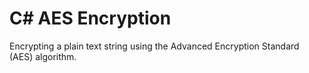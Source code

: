 ﻿# C# AES Encryption

Encrypting a plain text string using the Advanced Encryption Standard (AES) algorithm.
